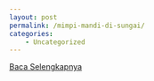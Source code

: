 ```yaml
---
layout: post
permalink: /mimpi-mandi-di-sungai/
categories:
    - Uncategorized
---
```


[Baca Selengkapnya](/01)